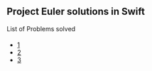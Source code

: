 ## Project Euler solutions in Swift ##

List of Problems solved 
####
* [1](https://github.com/prakashn27/Online-judges/blob/master/ProjectEuler-In-Swift/ProjectEuler-In-Swift/p1.swift)     
* [2](https://github.com/prakashn27/Online-judges/blob/master/ProjectEuler-In-Swift/ProjectEuler-In-Swift/p2.swift) 		
* [3](https://github.com/prakashn27/Online-judges/blob/master/ProjectEuler-In-Swift/ProjectEuler-In-Swift/p3.swift)   
